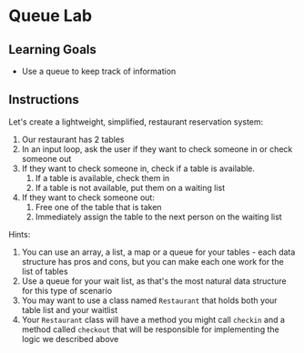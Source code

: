 # Queue Lab

## Learning Goals

- Use a queue to keep track of information

## Instructions

Let's create a lightweight, simplified, restaurant reservation system:

1. Our restaurant has 2 tables
2. In an input loop, ask the user if they want to check someone in or check
   someone out
3. If they want to check someone in, check if a table is available.
   1. If a table is available, check them in
   2. If a table is not available, put them on a waiting list
4. If they want to check someone out:
   1. Free one of the table that is taken
   2. Immediately assign the table to the next person on the waiting list

Hints:

1. You can use an array, a list, a map or a queue for your tables - each data
   structure has pros and cons, but you can make each one work for the list of
   tables
2. Use a queue for your wait list, as that's the most natural data structure for
   this type of scenario
3. You may want to use a class named `Restaurant` that holds both your table
   list and your waitlist
4. Your `Restaurant` class will have a method you might call `checkin` and a
   method called `checkout` that will be responsible for implementing the logic
   we described above
